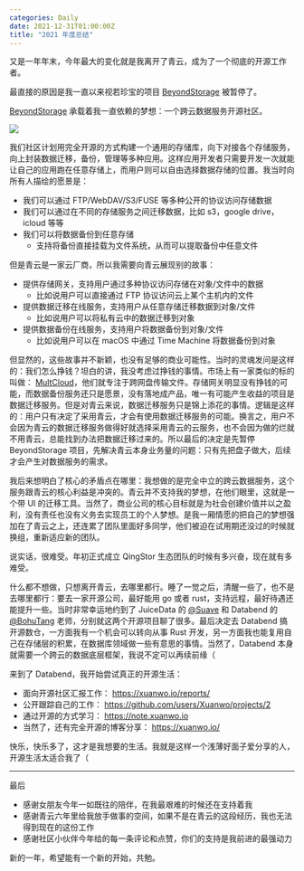 ```yaml
---
categories: Daily
date: 2021-12-31T01:00:00Z
title: "2021 年度总结"
---
```


又是一年年末，今年最大的变化就是我离开了青云，成为了一个彻底的开源工作者。

最直接的原因是我一直以来视若珍宝的项目 [BeyondStorage](https://beyondstorage.io/) 被暂停了。

[BeyondStorage](https://beyondstorage.io/) 承载着我一直依赖的梦想：一个跨云数据服务开源社区。

![](architecture.svg)

我们社区计划用完全开源的方式构建一个通用的存储库，向下对接各个存储服务，向上封装数据迁移，备份，管理等多种应用。这样应用开发者只需要开发一次就能让自己的应用跑在任意存储上，而用户则可以自由选择数据存储的位置。我当时向所有人描绘的愿景是：

- 我们可以通过 FTP/WebDAV/S3/FUSE 等多种公开的协议访问存储数据
- 我们可以通过在不同的存储服务之间迁移数据，比如 s3，google drive，icloud 等等
- 我们可以将数据备份到任意存储
  - 支持将备份直接挂载为文件系统，从而可以提取备份中任意文件

但是青云是一家云厂商，所以我需要向青云展现别的故事：

- 提供存储网关，支持用户通过多种协议访问存储在对象/文件中的数据
  - 比如说用户可以直接通过 FTP 协议访问云上某个主机内的文件
- 提供数据迁移在线服务，支持用户从任意存储迁移数据到对象/文件
  - 比如说用户可以将私有云中的数据迁移到对象
- 提供数据备份在线服务，支持用户将数据备份到对象/文件
  - 比如说用户可以在 macOS 中通过 Time Machine 将数据备份到对象

但显然的，这些故事并不新颖，也没有足够的商业可能性。当时的灵魂发问是这样的：我们怎么挣钱？坦白的讲，我没考虑过挣钱的事情。市场上有一家类似的标的叫做： [MultCloud](https://www.multcloud.com)，他们就专注于跨网盘传输文件。存储网关明显没有挣钱的可能，而数据备份服务还只是愿景，没有落地成产品，唯一有可能产生收益的项目是数据迁移服务。但是对青云来说，数据迁移服务只是锦上添花的事情。逻辑是这样的：用户只有决定了采用青云，才会有使用数据迁移服务的可能。换言之，用户不会因为青云的数据迁移服务做得好就选择采用青云的云服务，也不会因为做的烂就不用青云，总能找到办法把数据迁移过来的。所以最后的决定是先暂停 BeyondStorage 项目，先解决青云本身业务量的问题：只有先把盘子做大，后续才会产生对数据服务的需求。

我后来想明白了核心的矛盾点在哪里：我想做的是完全中立的跨云数据服务，这个服务跟青云的核心利益是冲突的。青云并不支持我的梦想，在他们眼里，这就是一个带 UI 的迁移工具。当然了，商业公司的核心目标就是为社会创建价值并以之盈利，没有责任也没有义务去实现员工的个人梦想。是我一厢情愿的把自己的梦想强加在了青云之上，还连累了团队里面好多同学，他们被迫在试用期还没过的时候就换组，重新适应新的团队。

说实话，很难受。年初正式成立 QingStor 生态团队的时候有多兴奋，现在就有多难受。

什么都不想做，只想离开青云，去哪里都行。睡了一觉之后，清醒一些了，也不是去哪里都行：要去一家开源公司，最好能用 go 或者 rust，支持远程，最好待遇还能提升一些。当时非常幸运地约到了 JuiceData 的 [@Suave](https://github.com/Suave) 和 Databend 的 [@BohuTang](https://github.com/BohuTang) 老师，分别就这两个开源项目聊了很多。最后决定去 Databend 搞开源数仓，一方面我有一个机会可以转向从事 Rust 开发，另一方面我也能复用自己在存储层的积累，在数据库领域做一些有意思的事情。当然了，Databend 本身就需要一个跨云的数据底层框架，我说不定可以再续前缘（

来到了 Databend，我开始尝试真正的开源生活：

- 面向开源社区汇报工作： https://xuanwo.io/reports/
- 公开跟踪自己的工作： https://github.com/users/Xuanwo/projects/2
- 通过开源的方式学习： https://note.xuanwo.io
- 当然了，还有完全开源的博客分享： https://xuanwo.io/

快乐，快乐多了，这才是我想要的生活。我就是这样一个浅薄好面子爱分享的人，开源生活太适合我了（

---

最后

- 感谢女朋友今年一如既往的陪伴，在我最艰难的时候还在支持着我
- 感谢青云六年里给我放手做事的空间，如果不是在青云的这段经历，我也无法得到现在的这份工作
- 感谢社区小伙伴今年给的每一条评论和点赞，你们的支持是我前进的最强动力

新的一年，希望能有一个新的开始，共勉。
